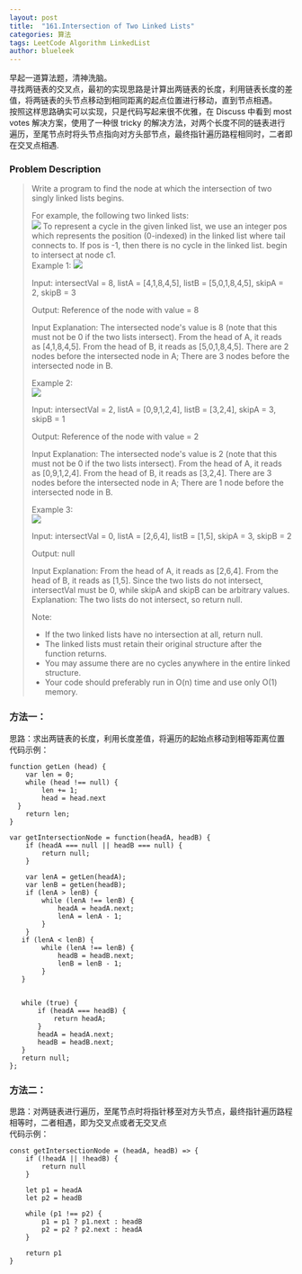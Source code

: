 ```yaml
---
layout: post
title:  "161.Intersection of Two Linked Lists"
categories: 算法
tags: LeetCode Algorithm LinkedList
author: blueleek
---
```


早起一道算法题，清神洗脑。<br/>
寻找两链表的交叉点，最初的实现思路是计算出两链表的长度，利用链表长度的差值，将两链表的头节点移动到相同距离的起点位置进行移动，直到节点相遇。<br/>
按照这样思路确实可以实现，只是代码写起来很不优雅，在 Discuss 中看到 most votes 解决方案，使用了一种很 tricky 的解决方法，对两个长度不同的链表进行遍历，至尾节点时将头节点指向对方头部节点，最终指针遍历路程相同时，二者即在交叉点相遇.









### Problem Description

>Write a program to find the node at which the intersection of two singly linked lists begins.
>
> For example, the following two linked lists: <br/>
![](https://assets.leetcode.com/uploads/2018/12/13/160_statement.png)
>To represent a cycle in the given linked list, we use an integer pos which represents the position (0-indexed) in the linked list where tail connects to. If pos is -1, then there is no cycle in the linked list.
>begin to intersect at node c1.<br/>
>Example 1:
![](https://assets.leetcode.com/uploads/2018/12/13/160_example_1.png)
>
>Input: intersectVal = 8, listA = [4,1,8,4,5], listB = [5,0,1,8,4,5], skipA = 2, skipB = 3<br/>
>
>Output: Reference of the node with value = 8<br/>
>
>Input Explanation: The intersected node's value is 8 (note that this must not be 0 if the two lists intersect). From the head of A, it reads as [4,1,8,4,5]. From the head of B, it reads as [5,0,1,8,4,5]. There are 2 nodes before the intersected node in A; There are 3 nodes before the intersected node in B.
>
>Example 2: <br/>
>![](https://assets.leetcode.com/uploads/2018/12/13/160_example_2.png)
>
>Input: intersectVal = 2, listA = [0,9,1,2,4], listB = [3,2,4], skipA = 3, skipB = 1 <br/>
>
>Output: Reference of the node with value = 2 <br/>
>
>Input Explanation: The intersected node's value is 2 (note that this must not be 0 if the two lists intersect). From the head of A, it reads as [0,9,1,2,4]. From the head of B, it reads as [3,2,4]. There are 3 nodes before the intersected node in A; There are 1 node before the intersected node in B.<br/>
>
> Example 3:<br/>
> ![](https://assets.leetcode.com/uploads/2018/12/13/160_example_3.png)
>
>Input: intersectVal = 0, listA = [2,6,4], listB = [1,5], skipA = 3, skipB = 2 <br/>
>
>Output: null <br/>
>
>Input Explanation: From the head of A, it reads as [2,6,4]. From the head of B, it reads as [1,5]. Since the two lists do not intersect, intersectVal must be 0, while skipA and skipB can be arbitrary values.
>Explanation: The two lists do not intersect, so return null.
>
>Note:
>* If the two linked lists have no intersection at all, return null.
>* The linked lists must retain their original structure after the function returns.
>* You may assume there are no cycles anywhere in the entire linked structure.
>* Your code should preferably run in O(n) time and use only O(1) memory.


### 方法一：
思路：求出两链表的长度，利用长度差值，将遍历的起始点移动到相等距离位置<br/>
代码示例：
```
function getLen (head) {
    var len = 0;
    while (head !== null) {
        len += 1;
        head = head.next
  }
    return len;
}

var getIntersectionNode = function(headA, headB) {
    if (headA === null || headB === null) {
        return null;
    }
    
    var lenA = getLen(headA);
    var lenB = getLen(headB);
    if (lenA > lenB) {
        while (lenA !== lenB) {
            headA = headA.next;
            lenA = lenA - 1;
        }
    }
   if (lenA < lenB) {
        while (lenA !== lenB) {
            headB = headB.next;
            lenB = lenB - 1;
        }
   }
    
    
   while (true) {
       if (headA === headB) {
           return headA;
       }
       headA = headA.next;
       headB = headB.next;
   }
   return null;  
};

```

### 方法二：
思路：对两链表进行遍历，至尾节点时将指针移至对方头节点，最终指针遍历路程相等时，二者相遇，即为交叉点或者无交叉点<br/>
代码示例：
```
const getIntersectionNode = (headA, headB) => {
    if (!headA || !headB) {
        return null
    }
    
    let p1 = headA
    let p2 = headB
    
    while (p1 !== p2) {
        p1 = p1 ? p1.next : headB
        p2 = p2 ? p2.next : headA
    }
    
    return p1
}
```

